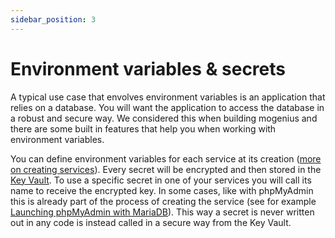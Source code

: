 ```yaml
---
sidebar_position: 3
---
```


# Environment variables & secrets

A typical use case that envolves environment variables is an application that relies on a database. You will want the application to access the database in a robust and secure way. We considered this when building mogenius and there are some built in features that help you when working with environment variables.

You can define environment variables for each service at its creation ([more on creating services](./../mogenius-platform/services.md)). Every secret will be encrypted and then stored in the [Key Vault](./../mogenius-platform/key-vault.md). To use a specific secret in one of your services you will call its name to receive the encrypted key. In some cases, like with phpMyAdmin this is already part of the process of creating the service (see for example [Launching phpMyAdmin with MariaDB](./../tutorials/mariadb%20phpmyadmin.md)). This way a secret is never written out in any code is instead called in a secure way from the Key Vault.